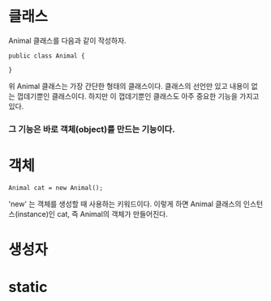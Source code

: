 # 클래스

Animal 클래스를 다음과 같이 작성하자.

```
public class Animal {

}
```

위 Animal 클래스는 가장 간단한 형태의 클래스이다. 클래스의 선언만 있고 내용이 없는 껍데기뿐인 클래스이다. 
하지만 이 껍데기뿐인 클래스도 아주 중요한 기능을 가지고 있다. 
### 그 기능은 바로 객체(object)를 만드는 기능이다.

# 객체

```
Animal cat = new Animal();

```

'new' 는 객체를 생성할 때 사용하는 키워드이다. 이렇게 하면 Animal 클래스의 인스턴스(instance)인 cat, 즉 Animal의 객체가 만들어진다.

# 생성자



# static

